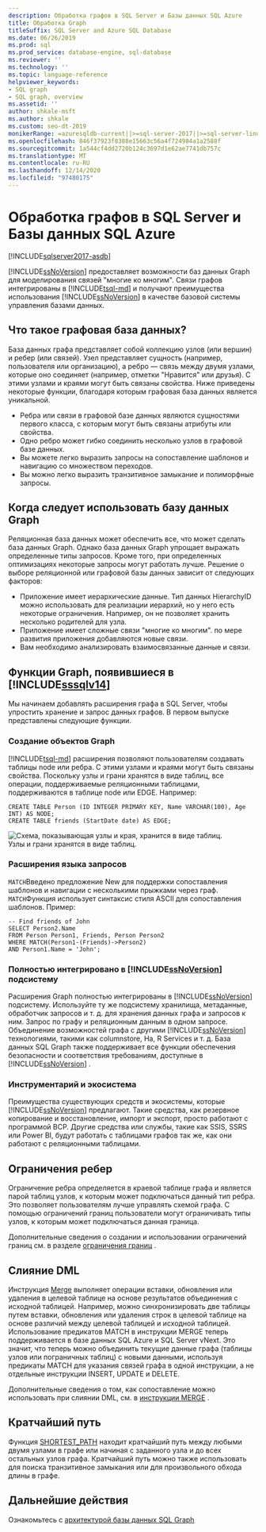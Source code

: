 ```yaml
---
description: Обработка графов в SQL Server и Базы данных SQL Azure
title: Обработка Graph
titleSuffix: SQL Server and Azure SQL Database
ms.date: 06/26/2019
ms.prod: sql
ms.prod_service: database-engine, sql-database
ms.reviewer: ''
ms.technology: ''
ms.topic: language-reference
helpviewer_keywords:
- SQL graph
- SQL graph, overview
ms.assetid: ''
author: shkale-msft
ms.author: shkale
ms.custom: seo-dt-2019
monikerRange: =azuresqldb-current||>=sql-server-2017||>=sql-server-linux-2017||=azuresqldb-mi-current
ms.openlocfilehash: 846f37923f8388e15663c56a4f724984a1a2588f
ms.sourcegitcommit: 1a544cf4dd2720b124c3697d1e62ae7741db757c
ms.translationtype: MT
ms.contentlocale: ru-RU
ms.lasthandoff: 12/14/2020
ms.locfileid: "97480175"
---
```

# <a name="graph-processing-with-sql-server-and-azure-sql-database"></a>Обработка графов в SQL Server и Базы данных SQL Azure
[!INCLUDE[sqlserver2017-asdb](../../includes/applies-to-version/sqlserver2017-asdb.md)]

[!INCLUDE[ssNoVersion](../../includes/ssnoversion-md.md)] предоставляет возможности баз данных Graph для моделирования связей "многие ко многим". Связи графов интегрированы в [!INCLUDE[tsql-md](../../includes/tsql-md.md)] и получают преимущества использования [!INCLUDE[ssNoVersion](../../includes/ssnoversion-md.md)] в качестве базовой системы управления базами данных.


## <a name="what-is-a-graph-database"></a>Что такое графовая база данных?  
База данных графа представляет собой коллекцию узлов (или вершин) и ребер (или связей). Узел представляет сущность (например, пользователя или организацию), а ребро — связь между двумя узлами, которые оно соединяет (например, отметки "Нравится" или друзья). С этими узлами и краями могут быть связаны свойства. Ниже приведены некоторые функции, благодаря которым графовая база данных является уникальной.  
-    Ребра или связи в графовой базе данных являются сущностями первого класса, с которым могут быть связаны атрибуты или свойства. 
-    Одно ребро может гибко соединить несколько узлов в графовой базе данных.
-    Вы можете легко выразить запросы на сопоставление шаблонов и навигацию со множеством переходов.
-    Вы можно легко выразить транзитивное замыкание и полиморфные запросы.

## <a name="when-to-use-a-graph-database"></a>Когда следует использовать базу данных Graph

Реляционная база данных может обеспечить все, что может сделать база данных Graph. Однако база данных Graph упрощает выражать определенные типы запросов. Кроме того, при определенных оптимизациях некоторые запросы могут работать лучше. Решение о выборе реляционной или графовой базы данных зависит от следующих факторов:  
-    Приложение имеет иерархические данные. Тип данных HierarchyID можно использовать для реализации иерархий, но у него есть некоторые ограничения. Например, он не позволяет хранить несколько родителей для узла.
-    Приложение имеет сложные связи "многие ко многим". по мере развития приложения добавляются новые связи.
-    Вам необходимо анализировать взаимосвязанные данные и связи.

## <a name="graph-features-introduced-in-sssqlv14"></a>Функции Graph, появившиеся в [!INCLUDE[sssqlv14](../../includes/sssqlv14-md.md)] 
Мы начинаем добавлять расширения графа в SQL Server, чтобы упростить хранение и запрос данных графов. В первом выпуске представлены следующие функции. 


### <a name="create-graph-objects"></a>Создание объектов Graph
[!INCLUDE[tsql-md](../../includes/tsql-md.md)] расширения позволяют пользователям создавать таблицы node или ребра. С этими узлами и краями могут быть связаны свойства. Поскольку узлы и грани хранятся в виде таблиц, все операции, поддерживаемые реляционными таблицами, поддерживаются в таблице node или EDGE. Например:  

```   
CREATE TABLE Person (ID INTEGER PRIMARY KEY, Name VARCHAR(100), Age INT) AS NODE;
CREATE TABLE friends (StartDate date) AS EDGE;
```   

![Схема, показывающая узлы и края, хранится в виде таблиц.](../../relational-databases/graphs/media/person-friends-tables.png "Пограничные таблицы узлов Person и друзей")  
Узлы и грани хранятся в виде таблиц.  

### <a name="query-language-extensions"></a>Расширения языка запросов  
`MATCH`Введено предложение New для поддержки сопоставления шаблонов и навигации с несколькими прыжками через граф. `MATCH`Функция использует синтаксис стиля ASCII для сопоставления шаблонов. Пример:  

```   
-- Find friends of John
SELECT Person2.Name 
FROM Person Person1, Friends, Person Person2
WHERE MATCH(Person1-(Friends)->Person2)
AND Person1.Name = 'John';
```   
 
### <a name="fully-integrated-in-ssnoversion-engine"></a>Полностью интегрировано в [!INCLUDE[ssNoVersion](../../includes/ssnoversion-md.md)] подсистему 
Расширения Graph полностью интегрированы в [!INCLUDE[ssNoVersion](../../includes/ssnoversion-md.md)] подсистему. Используйте ту же подсистему хранилища, метаданные, обработчик запросов и т. д. для хранения данных графа и запросов к ним. Запрос по графу и реляционным данным в одном запросе. Объединение возможностей графа с другими [!INCLUDE[ssNoVersion](../../includes/ssnoversion-md.md)] технологиями, такими как columnstore, Ha, R Services и т. д. База данных SQL Graph также поддерживает все функции обеспечения безопасности и соответствия требованиям, доступные в [!INCLUDE[ssNoVersion](../../includes/ssnoversion-md.md)] .
 
### <a name="tooling-and-ecosystem"></a>Инструментарий и экосистема

Преимущества существующих средств и экосистемы, которые [!INCLUDE[ssNoVersion](../../includes/ssnoversion-md.md)] предлагают. Такие средства, как резервное копирование и восстановление, импорт и экспорт, просто работают с программой BCP. Другие средства или службы, такие как SSIS, SSRS или Power BI, будут работать с таблицами графов так же, как они работают с реляционными таблицами.

## <a name="edge-constraints"></a>Ограничения ребер
Ограничение ребра определяется в краевой таблице графа и является парой таблиц узлов, к которым может подключаться данный тип ребра. Это позволяет пользователям лучше управлять схемой графа. С помощью ограничений границ пользователи могут ограничивать типы узлов, к которым может подключаться данная граница. 

Дополнительные сведения о создании и использовании ограничений границ см. в разделе [ограничения границ](../../relational-databases/tables/graph-edge-constraints.md) .

## <a name="merge-dml"></a>Слияние DML 
Инструкция [Merge](../../t-sql/statements/merge-transact-sql.md) выполняет операции вставки, обновления или удаления в целевой таблице на основе результатов объединения с исходной таблицей. Например, можно синхронизировать две таблицы путем вставки, обновления или удаления строк в целевой таблице на основе различий между целевой таблицей и исходной таблицей. Использование предикатов MATCH в инструкции MERGE теперь поддерживается в базе данных SQL Azure и SQL Server vNext. Это значит, что теперь можно объединить текущие данные графа (таблицы узлов или пограничных таблиц) с новыми данными, используя предикаты MATCH для указания связей графа в одной инструкции, а не отдельные инструкции INSERT, UPDATE и DELETE.

Дополнительные сведения о том, как сопоставление можно использовать при слиянии DML, см. в [инструкции MERGE](../../t-sql/statements/merge-transact-sql.md) .

## <a name="shortest-path"></a>Кратчайший путь
Функция [SHORTEST_PATH](./sql-graph-shortest-path.md) находит кратчайший путь между любыми двумя узлами в графе или начиная с заданного узла и до всех остальных узлов графа. Кратчайший путь можно также использовать для поиска транзитивное замыкания или для произвольного обхода длины в графе. 

 ## <a name="next-steps"></a>Дальнейшие действия  
Ознакомьтесь с [архитектурой базы данных SQL Graph](./sql-graph-architecture.md)
   

